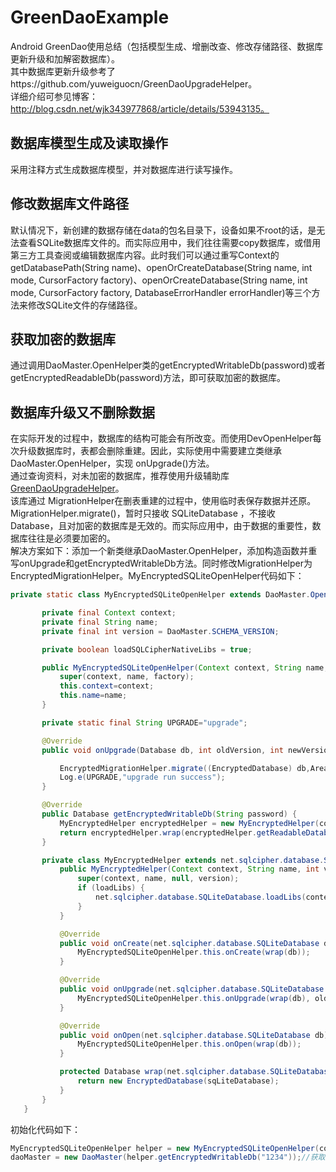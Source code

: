 # GreenDaoExample
Android GreenDao使用总结（包括模型生成、增删改查、修改存储路径、数据库更新升级和加解密数据库）。
<br>其中数据库更新升级参考了https://github.com/yuweiguocn/GreenDaoUpgradeHelper。<br>
详细介绍可参见博客：http://blog.csdn.net/wjk343977868/article/details/53943135。<br>

## 数据库模型生成及读取操作
   采用注释方式生成数据库模型，并对数据库进行读写操作。<br>

## 修改数据库文件路径
   默认情况下，新创建的数据存储在data的包名目录下，设备如果不root的话，是无法查看SQLite数据库文件的。而实际应用中，我们往往需要copy数据库，或借用第三方工具查阅或编辑数据库内容。此时我们可以通过重写Context的getDatabasePath(String name)、openOrCreateDatabase(String name, int mode, CursorFactory factory)、openOrCreateDatabase(String name, int mode, CursorFactory factory, DatabaseErrorHandler errorHandler)等三个方法来修改SQLite文件的存储路径。<br>

## 获取加密的数据库
   通过调用DaoMaster.OpenHelper类的getEncryptedWritableDb(password)或者getEncryptedReadableDb(password)方法，即可获取加密的数据库。<br>

## 数据库升级又不删除数据
   在实际开发的过程中，数据库的结构可能会有所改变。而使用DevOpenHelper每次升级数据库时，表都会删除重建。因此，实际使用中需要建立类继承 DaoMaster.OpenHelper，实现 onUpgrade()方法。<br>
 通过查询资料，对未加密的数据库，推荐使用升级辅助库[GreenDaoUpgradeHelper](https://github.com/yuweiguocn/GreenDaoUpgradeHelper/blob/master/README_CH.md)。<br>该库通过 MigrationHelper在删表重建的过程中，使用临时表保存数据并还原。<br>
 MigrationHelper.migrate()，暂时只接收 SQLiteDatabase ，不接收 Database，且对加密的数据库是无效的。而实际应用中，由于数据的重要性，数据库往往是必须要加密的。
<br>解决方案如下：添加一个新类继承DaoMaster.OpenHelper，添加构造函数并重写onUpgrade和getEncryptedWritableDb方法。同时修改MigrationHelper为EncryptedMigrationHelper。MyEncryptedSQLiteOpenHelper代码如下：<br>
 ```Java
private static class MyEncryptedSQLiteOpenHelper extends DaoMaster.OpenHelper {

        private final Context context;
        private final String name;
        private final int version = DaoMaster.SCHEMA_VERSION;

        private boolean loadSQLCipherNativeLibs = true;

        public MyEncryptedSQLiteOpenHelper(Context context, String name, SQLiteDatabase.CursorFactory factory) {
            super(context, name, factory);
            this.context=context;
            this.name=name;
        }

        private static final String UPGRADE="upgrade";

        @Override
        public void onUpgrade(Database db, int oldVersion, int newVersion) {

            EncryptedMigrationHelper.migrate((EncryptedDatabase) db,AreaDao.class, PeopleDao.class, ProductDao.class);
            Log.e(UPGRADE,"upgrade run success");
        }

        @Override
        public Database getEncryptedWritableDb(String password) {
            MyEncryptedHelper encryptedHelper = new MyEncryptedHelper(context,name,version,loadSQLCipherNativeLibs);
            return encryptedHelper.wrap(encryptedHelper.getReadableDatabase(password));
        }

        private class MyEncryptedHelper extends net.sqlcipher.database.SQLiteOpenHelper {
            public MyEncryptedHelper(Context context, String name, int version, boolean loadLibs) {
                super(context, name, null, version);
                if (loadLibs) {
                    net.sqlcipher.database.SQLiteDatabase.loadLibs(context);
                }
            }

            @Override
            public void onCreate(net.sqlcipher.database.SQLiteDatabase db) {
                MyEncryptedSQLiteOpenHelper.this.onCreate(wrap(db));
            }

            @Override
            public void onUpgrade(net.sqlcipher.database.SQLiteDatabase db, int oldVersion, int newVersion) {
                MyEncryptedSQLiteOpenHelper.this.onUpgrade(wrap(db), oldVersion, newVersion);
            }

            @Override
            public void onOpen(net.sqlcipher.database.SQLiteDatabase db) {
                MyEncryptedSQLiteOpenHelper.this.onOpen(wrap(db));
            }

            protected Database wrap(net.sqlcipher.database.SQLiteDatabase sqLiteDatabase) {
                return new EncryptedDatabase(sqLiteDatabase);
            }
        }
    }
```
 初始化代码如下：
```Java
MyEncryptedSQLiteOpenHelper helper = new MyEncryptedSQLiteOpenHelper(context,"test.db",null);
daoMaster = new DaoMaster(helper.getEncryptedWritableDb("1234"));//获取可读写的加密数据库
```
